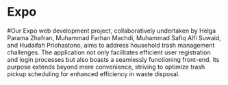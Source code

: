 # Expo
 #Our Expo web development project, collaboratively undertaken by Helga Parama Zhafran, Muhammad Farhan Machdi, Muhammad Safiq Alfi Suwaid, and Hudaifah Priohastono, aims to address household trash management challenges. The application not only facilitates efficient user registration and login processes but also boasts a seamlessly functioning front-end. Its purpose extends beyond mere convenience, striving to optimize trash pickup scheduling for enhanced efficiency in waste disposal.
